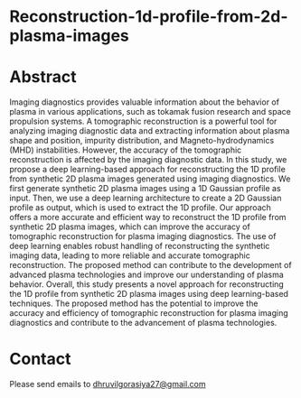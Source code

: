 # Reconstruction-1d-profile-from-2d-plasma-images

# Abstract
Imaging diagnostics provides valuable information about the behavior of plasma in various applications, such as tokamak fusion research and space propulsion systems. A tomographic reconstruction is a powerful tool for analyzing imaging diagnostic data and extracting information about plasma shape and position, impurity distribution, and Magneto-hydrodynamics (MHD) instabilities. However, the accuracy of the tomographic reconstruction is affected by the imaging diagnostic data. In this study, we propose a deep learning-based approach for reconstructing the 1D profile from synthetic 2D plasma images generated using imaging diagnostics. We first generate synthetic 2D plasma images using a 1D Gaussian profile as input. Then, we use a deep learning architecture to create a 2D Gaussian profile as output, which is used to extract the 1D profile. Our approach offers a more accurate and efficient way to reconstruct the 1D profile from synthetic 2D plasma images, which can improve the accuracy of tomographic reconstruction for plasma imaging diagnostics. The use of deep learning enables robust handling of reconstructing the synthetic imaging data, leading to more reliable and accurate tomographic reconstruction. The proposed method can contribute to the development of advanced plasma technologies and improve our understanding of plasma behavior. Overall, this study presents a novel approach for reconstructing the 1D profile from synthetic 2D plasma images using deep learning-based techniques. The proposed method has the potential to improve the accuracy and efficiency of tomographic reconstruction for plasma imaging diagnostics and contribute to the advancement of plasma technologies.

# Contact
Please send emails to dhruvilgorasiya27@gmail.com
